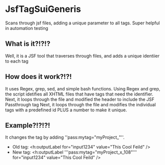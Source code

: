 # JsfTagSuiGeneris
Scans through jsf files, adding a unique parameter to all tags. Super helpful in automation testing

## What is it?!?!?
Well, it is a JSF tool that traverses through files, and adds a unique identiier to each tag

## How does it work?!?!
It uses Regex, grep, sed, and simple bash functions.
Using Regex and grep, the script idetifies all XHTML files that have tags that need the identifier.
Next, it loops through the file and modified the header to include the JSF Passthrough tag
Next, it loops through the file and modifies the individual tags with a predefined id PLUS a number to make it unique. 

## Example?!?!?!
It changes the tag by adding ''pass:mytag="myProject_<Number>"''. 
 * Old tag: <h:outputLabel for="input1234" value="This Cool Feild" />
 * New tag: <h:outputLabel '''pass:mytag="myProject_x_108"''' for="input1234" value="This Cool Feild" />
